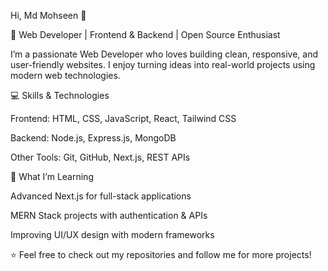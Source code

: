 Hi, Md Mohseen  👋

🚀 Web Developer | Frontend & Backend | Open Source Enthusiast

I’m a passionate Web Developer who loves building clean, responsive, and user-friendly websites. I enjoy turning ideas into real-world projects using modern web technologies.



💻 Skills & Technologies

Frontend: HTML, CSS, JavaScript, React, Tailwind CSS

Backend: Node.js, Express.js, MongoDB

Other Tools: Git, GitHub, Next.js, REST APIs


🌱 What I’m Learning

Advanced Next.js for full-stack applications

MERN Stack projects with authentication & APIs

Improving UI/UX design with modern frameworks




⭐️ Feel free to check out my repositories and follow me for more projects!
